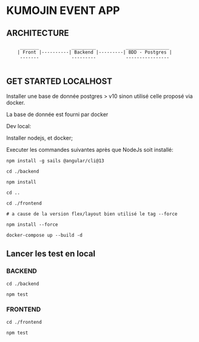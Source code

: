 # KUMOJIN EVENT APP

## ARCHITECTURE

```
     _______            _________           ________________
    | Front |----------| Backend |---------| BDD - Postgres |
     -------            ---------           ----------------
     
``` 

## GET STARTED LOCALHOST

Installer une base de donnée postgres > v10 sinon utilisé celle proposé via docker.

La base de donnée est fourni par docker

Dev local:

Installer nodejs, et docker;

Executer les commandes suivantes après que NodeJs soit installé:
```
npm install -g sails @angular/cli@13

cd ./backend

npm install

cd ..

cd ./frontend

# a cause de la version flex/layout bien utilisé le tag --force

npm install --force

docker-compose up --build -d

```

## Lancer les test en local

### BACKEND

```
cd ./backend

npm test

```
### FRONTEND

```
cd ./frontend

npm test

```
